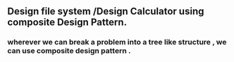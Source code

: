 ## Design file system /Design Calculator using composite Design Pattern.

### wherever we can break a problem into a tree like structure , we can use composite design pattern .



